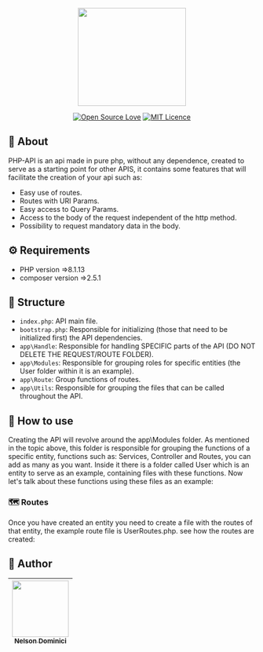<p align="center" >

<img style="object-fit: cover;" src="https://user-images.githubusercontent.com/89428967/219802149-5f759c02-f575-461e-a777-29e5029d55fe.png" width="220px" height="200px">


</p>

<span align="center" >

[![Open Source Love](https://badges.frapsoft.com/os/v2/open-source.png?v=103)](https://github.com/ellerbrock/open-source-badges/)
[![MIT Licence](https://badges.frapsoft.com/os/mit/mit.svg?v=103)](https://opensource.org/licenses/mit-license.php)

</span>

<h2>🚀 About</h2>
<p>
  PHP-API is an api made in pure php, without any dependence, created to serve as a starting point for other APIS, it contains some features that will facilitate the creation of your api such as:
<p>

<ul>
  <li>Easy use of routes.</li>
  <li>Routes with URI Params.</li>
  <li>Easy access to Query Params.</li>
  <li>Access to the body of the request independent of the http method.</li>
  <liBody data protected against xss attacks.</li>
  <li>Possibility to request mandatory data in the body.</li>
</ul>

<h2>⚙ Requirements</h2>
<ul>
  <li>PHP version =>8.1.13</li>
  <li>composer version =>2.5.1</li>
</ul>

## 🌱 Structure

- `index.php`: API main file. 
- `bootstrap.php`: Responsible for initializing (those that need to be initialized first) the API dependencies.
- `app\Handle`: Responsible for handling SPECIFIC parts of the API (DO NOT DELETE THE REQUEST/ROUTE FOLDER).
- `app\Modules`: Responsible for grouping roles for specific entities (the User folder within it is an example).
- `app\Route`: Group functions of routes.
- `app\Utils`: Responsible for grouping the files that can be called throughout the API.

## 🌿 How to use
<p>

Creating the API will revolve around the app\Modules folder. As mentioned in the topic above, this folder is responsible for grouping the functions of a specific entity, functions such as: Services, Controller and Routes, you can add as many as you want. Inside it there is a folder called User which is an entity to serve as an example, containing files with these functions. Now let's talk about these functions using these files as an example:

</p>

### 🗺 Routes
<p>

Once you have created an entity you need to create a file with the routes of that entity, the example route file is UserRoutes.php. see how the routes are created:

</p>


<h2>🧷 Author</h2>

| [<img src="https://avatars.githubusercontent.com/Nelson-Dominici" width=115><br><sub>Nelson Dominici</sub>](https://github.com/Nelson-Dominici) |
| :---: |
